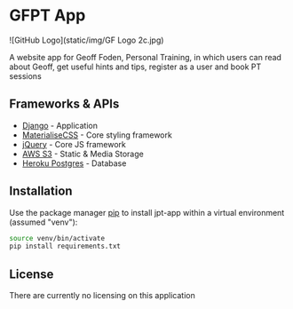 # GFPT App

![GitHub Logo](static/img/GF Logo 2c.jpg)

A website app for Geoff Foden, Personal Training, in which users can read about Geoff, get useful hints and tips, register as a user and book PT sessions

## Frameworks & APIs
- [Django](https://www.djangoproject.com/) - Application
- [MaterialiseCSS](https://materializecss.com/) - Core styling framework
- [jQuery](https://cdnjs.cloudflare.com/ajax/libs/jquery/3.2.1/jquery.min.js) - Core JS framework
- [AWS S3](https://aws.amazon.com/s3/) - Static & Media Storage
- [Heroku Postgres](https://dashboard.heroku.com/) - Database

## Installation
Use the package manager [pip](https://pip.pypa.io/en/stable/) to install jpt-app within a virtual environment (assumed "venv"):

```bash
source venv/bin/activate
pip install requirements.txt
```


## License
There are currently no licensing on this application
